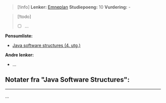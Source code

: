 > [!info]
> **Lenker:** [Emneplan](https://www.hvl.no/studier/studieprogram/emne/DAT102)
> **Studiepoeng:** 10
> **Vurdering:** -

>[!todo]
>- [ ] ...

**Pensumliste:**
- [Java software structures (4. utg.)](https://bibsys-xc.alma.exlibrisgroup.com/leganto/public/47BIBSYS_HIB/citation/4301433470002221?auth=SAML)

**Andre lenker:**
- ...


## Notater fra "Java Software Structures":
- - -
...
